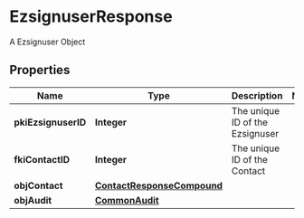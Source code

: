 

# EzsignuserResponse

A Ezsignuser Object

## Properties

| Name | Type | Description | Notes |
|------------ | ------------- | ------------- | -------------|
|**pkiEzsignuserID** | **Integer** | The unique ID of the Ezsignuser |  |
|**fkiContactID** | **Integer** | The unique ID of the Contact |  |
|**objContact** | [**ContactResponseCompound**](ContactResponseCompound.md) |  |  |
|**objAudit** | [**CommonAudit**](CommonAudit.md) |  |  |



